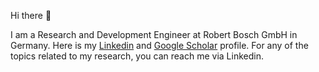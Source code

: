 Hi there 👋

I am a Research and Development Engineer at Robert Bosch GmbH in Germany.
Here is my [Linkedin](https://de.linkedin.com/in/nareshgnayak) and [Google Scholar](https://scholar.google.com/citations?user=8OEVYXUAAAAJ&hl=en&oi=ao) profile.
For any of the topics related to my research, you can reach me via Linkedin.

<!--
**nayakned/nayakned** is a ✨ _special_ ✨ repository because its `README.md` (this file) appears on your GitHub profile.

Here are some ideas to get you started:

- 🔭 I’m currently working on ...
- 🌱 I’m currently learning ...
- 👯 I’m looking to collaborate on ...
- 🤔 I’m looking for help with ...
- 💬 Ask me about ...
- 📫 How to reach me: ...
- 😄 Pronouns: ...
- ⚡ Fun fact: ...
-->
